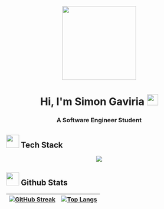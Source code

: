 <div id="header" align="center">
    <img src="https://media.giphy.com/media/eCqFYAVjjDksg/giphy.gif" width="200"/>
    <h1 align="center">Hi, I'm Simon Gaviria <img src = "https://raw.githubusercontent.com/MartinHeinz/MartinHeinz/master/wave.gif" width = 30px> </h1>
    <h3 align="center">A Software Engineer Student</h3>
</div>

## <img src = "https://media2.giphy.com/media/QssGEmpkyEOhBCb7e1/giphy.gif?cid=ecf05e47a0n3gi1bfqntqmob8g9aid1oyj2wr3ds3mg700bl&rid=giphy.gif" width = "35"> <b>Tech Stack</b>
<!--tech stack icons-->
<p align="center">
  <a href="https://skillicons.dev">
    <img src="https://skillicons.dev/icons?i=python,django,mysql,html,js,react,angular,node,dart,flutter,azure,notion" />
  </a>
</p>

## <img src="https://media.giphy.com/media/iY8CRBdQXODJSCERIr/giphy.gif" width="35"><b> Github Stats </b>

| <a href="https://git.io/streak-stats"><img src="https://streak-stats.demolab.com?user=siimongc&theme=transparent&hide_border=true" alt="GitHub Streak"/></a> | <a href="https://github.com/siimongc/github-readme-stats"><img src="https://github-readme-stats.vercel.app/api/top-langs/?username=siimongc&theme=transparent" alt="Top Langs"/></a> |
| --- | --- |

